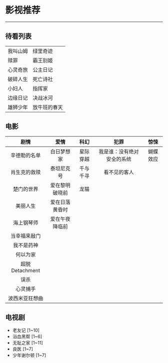 # 影视推荐

---

## 待看列表

|      |        |
|------|--------|
| 我叫山姆 | 绿里奇迹   |
| 赎罪   | 霸王别姬   |
| 心灵奇旅 | 公主日记   |
| 破碎人生 | 死亡诗社   |
| 小妇人  | 指挥家    |
| 边缘日记 | 决战冰河   |
| 雄狮少年 | 放牛班的春天 |

## 电影

|      剧情       |   爱情    |  科幻  |      犯罪       |  惊悚  |
|:-------------:|:-------:|:----:|:-------------:|:----:|
|    辛德勒的名单     |  白日梦想家  | 星际穿越 | 我是谁：没有绝对安全的系统 | 蝴蝶效应 |
|    肖生克的救赎     |  泰坦尼克号  | 千与千寻 |    看不见的客人     |      |
|     楚门的世界     | 爱在黎明破晓前 |  龙猫  |               |      |
|     美丽人生      | 爱在日落黄昏时 |      |               |      |
|     海上钢琴师     | 爱在午夜降临前 |      |               |      |
|    当幸福来敲门     |         |      |               |      |
|     我不是药神     |         |      |               |      |
|     何以为家      |         |      |               |      |
| 超脱 Detachment |         |      |               |      |
|      误杀       |         |      |               |      |
|     心灵捕手      |         |      |               |      |
|    波西米亚狂想曲    |         |      |               |      |

## 电视剧

- 老友记 [1~10]
- 浴血黑帮 [1~6]
- 无耻之家 [1~11]
- 良医 [1~7]
- 少年谢尔顿 [1~7]